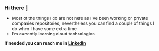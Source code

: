 ### Hi there 👋

- Most of the things I do are not here as I've been working on private companies repositories, nevertheless you can find a couple of things I do when I have some extra time
- I’m currently learning cloud technologies

**If needed you can reach me in [LinkedIn](https://www.linkedin.com/in/danielvduque/)**
